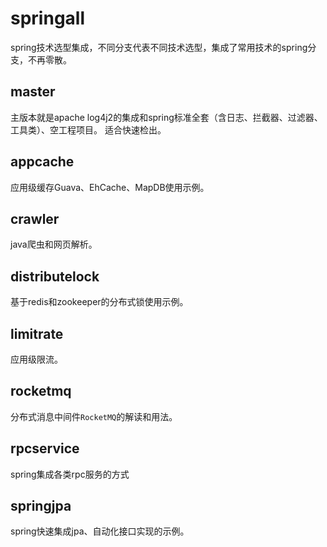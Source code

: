# springall
spring技术选型集成，不同分支代表不同技术选型，集成了常用技术的spring分支，不再零散。

## master

主版本就是apache log4j2的集成和spring标准全套（含日志、拦截器、过滤器、工具类）、空工程项目。
适合快速检出。

## appcache

应用级缓存Guava、EhCache、MapDB使用示例。

## crawler

java爬虫和网页解析。

## distributelock

基于redis和zookeeper的分布式锁使用示例。

## limitrate

应用级限流。

## rocketmq

分布式消息中间件`RocketMQ`的解读和用法。

## rpcservice

spring集成各类rpc服务的方式

## springjpa

spring快速集成jpa、自动化接口实现的示例。

